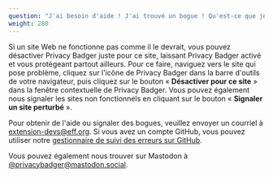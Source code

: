 ```yaml
---
question: "J'ai besoin d'aide ! J'ai trouvé un bogue ! Qu'est-ce que je dois faire ?"
weight: 280
---
```


Si un site Web ne fonctionne pas comme il le devrait, vous pouvez désactiver Privacy Badger juste pour ce site, laissant Privacy Badger activé et vous protégeant partout ailleurs. Pour ce faire, naviguez vers le site qui pose problème, cliquez sur l'icône de Privacy Badger dans la barre d'outils de votre navigateur, puis cliquez sur le bouton « **Désactiver pour ce site** » dans la fenêtre contextuelle de Privacy Badger. Vous pouvez également nous signaler les sites non fonctionnels en cliquant sur le bouton « **Signaler un site perturbé** ».

Pour obtenir de l'aide ou signaler des bogues, veuillez envoyer un courriel à [extension-devs@eff.org](mailto:extension-devs@eff.org). Si vous avez un compte GitHub, vous pouvez utiliser notre [gestionnaire de suivi des erreurs sur GitHub](https://github.com/EFForg/privacybadger/issues).

Vous pouvez également nous trouver sur Mastodon à [@privacybadger@mastodon.social](https://mastodon.social/@privacybadger).
